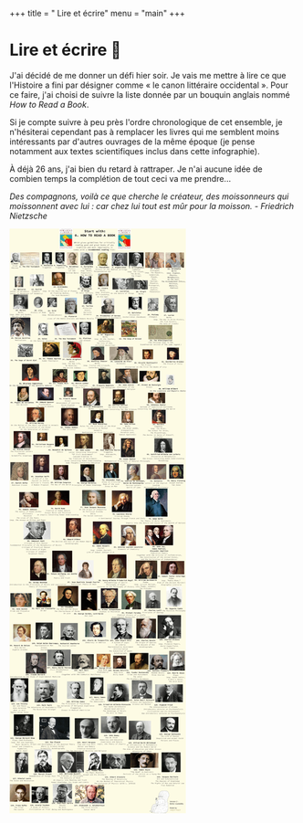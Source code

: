 +++
title = " Lire et écrire"
menu = "main"
+++

# Lire et écrire 📖

J'ai décidé de me donner un défi hier soir. Je vais me mettre à lire ce que l'Histoire a fini par désigner comme « le canon littéraire occidental ». Pour ce faire, j'ai choisi de suivre la liste donnée par un bouquin anglais nommé *How to Read a Book*.

Si je compte suivre à peu près l'ordre chronologique de cet ensemble, je n'hésiterai cependant pas à remplacer les livres qui me semblent moins intéressants par d'autres ouvrages de la même époque (je pense notamment aux textes scientifiques inclus dans cette infographie).

À déjà 26 ans, j'ai bien du retard à rattraper. Je n'ai aucune idée de combien temps la complétion de tout ceci va me prendre...

*Des compagnons, voilà ce que cherche le créateur, des moissonneurs qui moissonnent avec lui : car chez lui tout est mûr pour la moisson. - Friedrich Nietzsche*

![Infographie](/static/HowToReadABook.jpg)
